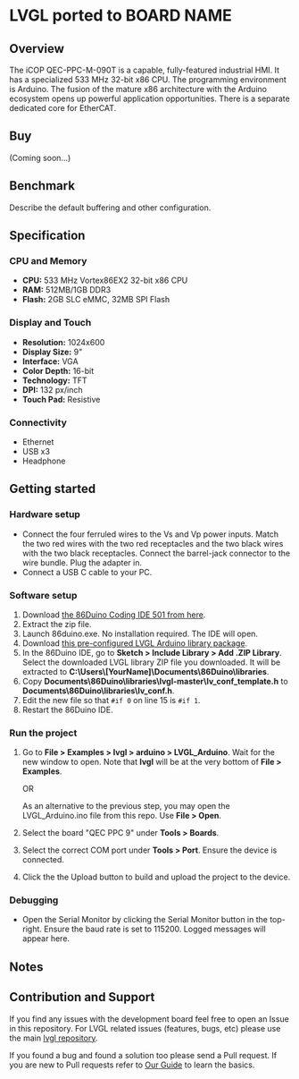 # LVGL ported to BOARD NAME

## Overview

The iCOP QEC-PPC-M-090T is a capable, fully-featured industrial HMI.
It has a specialized 533 MHz 32-bit x86 CPU. The programming environment
is Arduino. The fusion of the mature x86 architecture with the Arduino
ecosystem opens up powerful application opportunities.
There is a separate dedicated core for EtherCAT.

## Buy

(Coming soon...)

## Benchmark

Describe the default buffering and other configuration.

<!-- <a href="https://www.youtube.com/watch?v=XXXXXXXXXXXXXXXXXXXXXXX">
    <img src="https://github.com/user-attachments/assets/87c1f2e5-0260-4772-b711-13fdab467474" width="75%">
</a> -->



## Specification

### CPU and Memory
- **CPU:** 533 MHz Vortex86EX2 32-bit x86 CPU
- **RAM:** 512MB/1GB DDR3
- **Flash:** 2GB SLC eMMC, 32MB SPI Flash

### Display and Touch
- **Resolution:** 1024x600
- **Display Size:** 9"
- **Interface:** VGA
- **Color Depth:** 16-bit
- **Technology:** TFT
- **DPI:** 132 px/inch
- **Touch Pad:** Resistive

### Connectivity
- Ethernet
- USB x3
- Headphone

## Getting started

### Hardware setup
- Connect the four ferruled wires to the Vs and Vp power inputs.
  Match the two red wires with the two red receptacles and the
  two black wires with the two black receptacles. Connect the
  barrel-jack connector to the wire bundle. Plug the adapter in.
- Connect a USB C cable to your PC.

### Software setup
1.  Download [the 86Duino Coding IDE 501 from here](https://www.qec.tw/software/).
2.  Extract the zip file.
3.  Launch 86duino.exe. No installation required. The IDE will open.
4.  Download [this pre-configured LVGL Arduino library package](https://github.com/acen2009/lvgl/archive/refs/heads/master.zip).
5.  In the 86Duino IDE, go to **Sketch > Include Library > Add .ZIP Library**. Select the downloaded LVGL library ZIP file
    you downloaded. It will be extracted to **C:\\Users\\[YourName]\\Documents\\86Duino\\libraries**.
6.  Copy **Documents\\86Duino\\libraries\\lvgl-master\\lv_conf_template.h** to **Documents\\86Duino\\libraries\\lv_conf.h**.
7.  Edit the new file so that `#if 0` on line 15 is `#if 1`.
8.  Restart the 86Duino IDE.

### Run the project
1.  Go to **File > Examples > lvgl > arduino > LVGL_Arduino**. Wait for the new window to open. Note that **lvgl** will be at
    the very bottom of **File > Examples**.

    OR

    As an alternative to the previous step, you may open the LVGL_Arduino.ino file from this repo. Use **File > Open**.

2.  Select the board "QEC PPC 9" under **Tools > Boards**.
3.  Select the correct COM port under **Tools > Port**. Ensure the device is connected.
4.  Click the the Upload button to build and upload the project to the device.

### Debugging
- Open the Serial Monitor by clicking the Serial Monitor button in the top-right.
  Ensure the baud rate is set to 115200. Logged messages will appear here.

## Notes

## Contribution and Support

If you find any issues with the development board feel free to open an Issue in this repository. For LVGL related issues (features, bugs, etc) please use the main [lvgl repository](https://github.com/lvgl/lvgl).

If you found a bug and found a solution too please send a Pull request. If you are new to Pull requests refer to [Our Guide](https://docs.lvgl.io/master/CONTRIBUTING.html#pull-request) to learn the basics.

